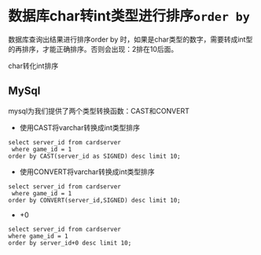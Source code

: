 # 数据库char转int类型进行排序`order by`

数据库查询出结果进行排序order by 时，如果是char类型的数字，需要转成int型的再排序，才能正确排序。否则会出现：2排在10后面。

char转化int排序
## MySql
mysql为我们提供了两个类型转换函数：CAST和CONVERT

- 使用CAST将varchar转换成int类型排序
```
select server_id from cardserver
 where game_id = 1 
order by CAST(server_id as SIGNED) desc limit 10;
```

- 使用CONVERT将varchar转换成int类型排序
```
select server_id from cardserver
 where game_id = 1 
order by CONVERT(server_id,SIGNED) desc limit 10;
```
- +0
```
select server_id from cardserver 
where game_id = 1 
order by server_id+0 desc limit 10;
```